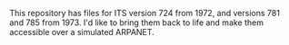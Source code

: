 This repository has files for ITS version 724 from 1972, and versions
781 and 785 from 1973.  I'd like to bring them back to life and make
them accessible over a simulated ARPANET.
